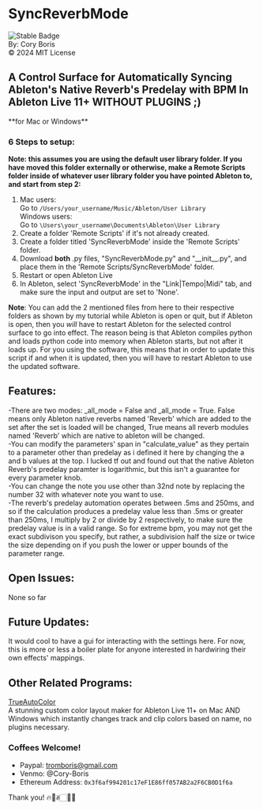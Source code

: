 # SyncReverbMode

![Stable Badge](https://img.shields.io/badge/-stable-blue)  
By: Cory Boris  
© 2024 MIT License
## A Control Surface for Automatically Syncing Ableton's Native Reverb's Predelay with BPM In Ableton Live 11+ WITHOUT PLUGINS ;)

\*\*for Mac or Windows\*\*

### 6 Steps to setup:  
**Note: this assumes you are using the default user library folder. If you have moved this folder externally or otherwise, make a Remote Scripts folder inside of whatever user library folder you have pointed Ableton to, and start from step 2:**
1. Mac users:  
   Go to `/Users/your_username/Music/Ableton/User Library`  
   Windows users:  
   Go to `\Users\your_username\Documents\Ableton\User Library`
2. Create a folder 'Remote Scripts' if it's not already created.
3. Create a folder titled 'SyncReverbMode' inside the 'Remote Scripts' folder.
4. Download **both** .py files, "SyncReverbMode.py" and "\_\_init\_\_.py", and place them in the 'Remote Scripts/SyncReverbMode' folder.
5. Restart or open Ableton Live
6. In Ableton, select 'SyncReverbMode' in the "Link|Tempo|Midi" tab, and make sure the input and output are set to 'None'.

**Note**: You can add the 2 mentioned files from here to their respective folders as shown by my tutorial while Ableton is open or quit, but if Ableton is open, then you *will* have to restart Ableton for the selected control surface to go into effect. The reason being is that Ableton compiles python and loads python code into memory when Ableton starts, but not after it loads up. For you using the software, this means that in order to update this script if and when it is updated, then you will have to restart Ableton to use the updated software.

## Features:  
-There are two modes: _all_mode = False and _all_mode = True. False means only Ableton native reverbs named 'Reverb' which are added to the set after the set is loaded will be changed, True means all reverb modules named 'Reverb' which are native to ableton will be changed.  
-You can modify the parameters' span in "calculate_value" as they pertain to a parameter other than predelay as i defined it here by changing the a and b values at the top. I lucked tf out and found out that the native Ableton Reverb's predelay paramter is logarithmic, but this isn't a guarantee for every parameter knob.  
-You can change the note you use other than 32nd note by replacing the number 32 with whatever note you want to use.  
-The reverb's predelay automation operates between .5ms and 250ms, and so if the calculation produces a predelay value less than .5ms or greater than 250ms, I multiply by 2 or divide by 2 respectively, to make sure the predelay value is in a valid range. So for extreme bpm, you may not get the exact subdivison you specify, but rather, a subdivision half the size or twice the size depending on if you push the lower or upper bounds of the parameter range.  

## Open Issues:
None so far

## Future Updates:
It would cool to have a gui for interacting with the settings here. For now, this is more or less a boiler plate for anyone interested in hardwiring their own effects' mappings.

## Other Related Programs:
<a href="https://coryboris.gumroad.com/l/TrueAutoColor">TrueAutoColor</a>  
A stunning custom color layout maker for Ableton Live 11+ on Mac AND Windows which instantly changes track and clip colors based on name, no plugins necessary.

### Coffees Welcome!
- Paypal: tromboris@gmail.com
- Venmo: @Cory-Boris
- Ethereum Address: `0x3f6af994201c17eF1E86ff057AB2a2F6CB0D1f6a`

Thank you! 🔥🥰✌🏻🙏🏻

